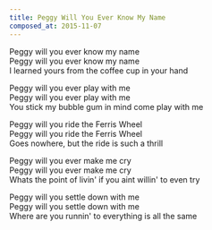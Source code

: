```yaml
---
title: Peggy Will You Ever Know My Name
composed_at: 2015-11-07
---
```


Peggy will you ever know my name  
Peggy will you ever know my name  
I learned yours from the coffee cup in your hand  

Peggy will you ever play with me  
Peggy will you ever play with me  
You stick my bubble gum in mind come play with me  

Peggy will you ride the Ferris Wheel  
Peggy will you ride the Ferris Wheel  
Goes nowhere, but the ride is such a thrill  

Peggy will you ever make me cry  
Peggy will you ever make me cry  
Whats the point of livin' if you aint willin' to even try  

Peggy will you settle down with me  
Peggy will you settle down with me  
Where are you runnin' to everything is all the same  
